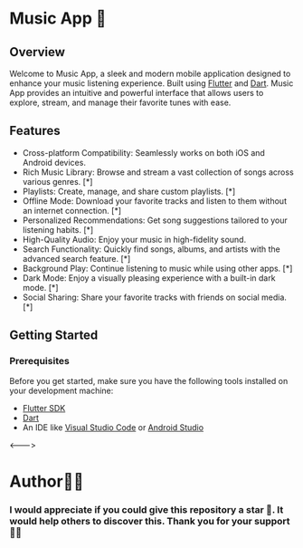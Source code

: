 # Music App 🎵

## Overview
Welcome to Music App, a sleek and modern mobile application designed to enhance your music listening experience. Built using [Flutter](https://docs.flutter.dev/get-started/) and [Dart](https://dart.dev/). Music App provides an intuitive and powerful interface that allows users to explore, stream, and manage their favorite tunes with ease.

## Features
* Cross-platform Compatibility: Seamlessly works on both iOS and Android devices. 
* Rich Music Library: Browse and stream a vast collection of songs across various genres. [*]
* Playlists: Create, manage, and share custom playlists. [*]
* Offline Mode: Download your favorite tracks and listen to them without an internet connection. [*]
* Personalized Recommendations: Get song suggestions tailored to your listening habits. [*]
* High-Quality Audio: Enjoy your music in high-fidelity sound. 
* Search Functionality: Quickly find songs, albums, and artists with the advanced search feature. [*]
* Background Play: Continue listening to music while using other apps. [*]
* Dark Mode: Enjoy a visually pleasing experience with a built-in dark mode. [*]
* Social Sharing: Share your favorite tracks with friends on social media. [*]

<!--- ## Screenshots --->
<!--- Anh Bo Vo Day --->
<!--- ## Screenshots --->
  
## Getting Started

### Prerequisites
Before you get started, make sure you have the following tools installed on your development machine:

* [Flutter SDK](https://docs.flutter.dev/get-started/)
* [Dart](https://dart.dev/)
* An IDE like [Visual Studio Code](https://code.visualstudio.com/download) or [Android Studio](https://developer.android.com/)

<--->

# Author👨‍💻 
### I would appreciate if you could give this repository a star 🌟. It would help others to discover this. Thank you for your support 👨‍💻
